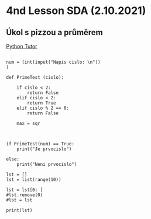 # 4nd Lesson SDA (2.10.2021)

## Úkol s pizzou a průměrem

<a href="https://pythontutor.com/">Python Tutor</a>

```Py

num = (int(input("Napis cislo: \n"))
)

def PrimeTest (cislo):

    if cislo < 2:
        return False
    elif cislo < 2:
        return True
    elif cislo % 2 == 0:
        return False

    max = sqr



if PrimeTest(num) == True:
    print("Je prvocislo")

else:
    print("Neni prvocislo")
```

```Py
lst = []
lst = list(range(10))

lst = lst[0: ]
#lst.remove(0)
#lst = lst

print(lst)
```
